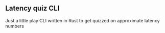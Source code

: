 ## Latency quiz CLI
Just a little play CLI written in Rust to get quizzed on approximate latency numbers
